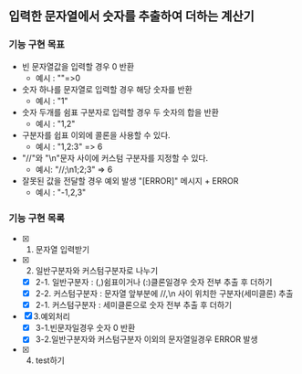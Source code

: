 ## 입력한 문자열에서 숫자를 추출하여 더하는 계산기

### 기능 구현 목표

- 빈 문자열값을 입력할 경우 0 반환
  - 예시 : ""=>0
- 숫자 하나를 문자열로 입력할 경우 해당 숫자를 반환
  - 예시 : "1"
- 숫자 두개를 쉼표 구분자로 입력할 경우 두 숫자의 합을 반환
  - 예시 : "1,2"
- 구분자를 쉽표 이외에 콜론을 사용할 수 있다.
  - 예시 : "1,2:3" => 6
- "//"와 "\n"문자 사이에 커스텀 구분자를 지정할 수 있다.
  - 예시: "//;\n1;2;3" => 6
- 잘못된 값을 전달할 경우 예외 발생 "[ERROR]" 메시지 + ERROR
  - 예시 : "-1,2,3"

### 기능 구현 목록

- [x] 1. 문자열 입력받기
- [x] 2. 일반구분자와 커스텀구분자로 나누기
  - [x] 2-1. 일반구분자 : (,)쉼표이거나 (:)클론일경우 숫자 전부 추출 후 더하기
  - [x] 2-2. 커스텀구분자 : 문자열 앞부분에 //,\n 사이 위치한 구분자(세미클론) 추출
  - [x] 2-1. 커스텀구분자 : 세미클론으로 숫자 전부 추출 후 더하기
- [x] 3.예외처리
  - [x] 3-1.빈문자일경우 숫자 0 반환
  - [x] 3-2.일반구분자와 커스텀구분자 이외의 문자열일경우 ERROR 발생
- [x] 4. test하기